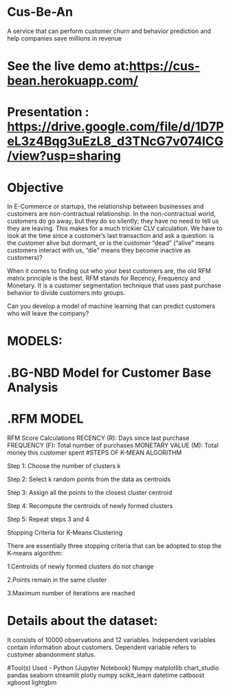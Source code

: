 # Cus-Be-An
A service that can perform customer churn and behavior prediction and help companies save millions in revenue

# See the live demo at:https://cus-bean.herokuapp.com/

# Presentation : https://drive.google.com/file/d/1D7PeL3z4Bqg3uEzL8_d3TNcG7v074lCG/view?usp=sharing

# Objective
In E-Commerce or startups, the relationship between businesses and customers are non-contractual relationship. In the non-contractual world, customers do go away, but they do so silently; they have no need to tell us they are leaving. This makes for a much trickier CLV calculation. We have to look at the time since a customer’s last transaction and ask a question: is the customer alive but dormant, or is the customer “dead” (“alive” means customers interact with us, “die” means they become inactive as customers)?

When it comes to finding out who your best customers are, the old RFM matrix principle is the best. RFM stands for Recency, Frequency and Monetary. It is a customer segmentation technique that uses past purchase behavior to divide customers into groups.

Can you develop a model of machine learning that can predict customers who will leave the company?

# MODELS:
# .BG-NBD Model for Customer Base Analysis
# .RFM MODEL 
RFM Score Calculations
RECENCY (R): Days since last purchase
FREQUENCY (F): Total number of purchases
MONETARY VALUE (M): Total money this customer spent
#STEPS OF K-MEAN ALGORITHM

Step 1: Choose the number of clusters k

Step 2: Select k random points from the data as centroids

Step 3: Assign all the points to the closest cluster centroid

Step 4: Recompute the centroids of newly formed clusters

Step 5: Repeat steps 3 and 4

Stopping Criteria for K-Means Clustering

There are essentially three stopping criteria that can be adopted to stop the K-means algorithm:

1.Centroids of newly formed clusters do not change

2.Points remain in the same cluster

3.Maximum number of iterations are reached

# Details about the dataset:
It consists of 10000 observations and 12 variables. Independent variables contain information about customers. Dependent variable refers to customer abandonment status.

#Tool(s) Used - 
Python (Jupyter Notebook)
Numpy
matplotlib 
chart_studio
pandas
seaborn 
streamlit 
plotly 
numpy 
scikit_learn
datetime
catboost
xgboost
lightgbm


